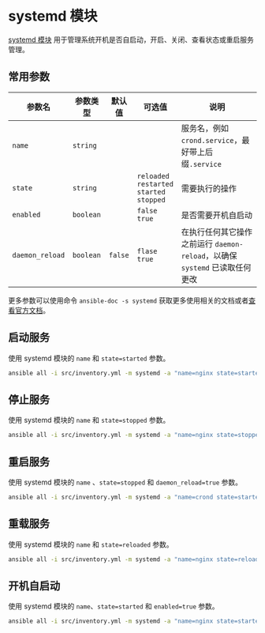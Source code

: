 # systemd 模块

[systemd 模块](https://docs.ansible.com/ansible/latest/collections/ansible/builtin/systemd_module.html) 用于管理系统开机是否自启动，开启、关闭、查看状态或重启服务管理。

## 常用参数

| 参数名             | 参数类型      | 默认值     | 可选值                                                       | 说明                                                  |
|-----------------|-----------|---------|-----------------------------------------------------------|-----------------------------------------------------|
| `name`          | `string`  |         |                                                           | 服务名，例如`crond.service`，最好带上后缀`.service`              |
| `state`         | `string`  |         | `reloaded`<br />`restarted`<br />`started`<br />`stopped` | 需要执行的操作                                             |
| `enabled`       | `boolean` |         | `false`<br />`true`                                       | 是否需要开机自启动                                           |
| `daemon_reload` | `boolean` | `false` | `flase`<br />`true`                                       | 在执行任何其它操作之前运行 `daemon-reload`，以确保 `systemd` 已读取任何更改 |

更多参数可以使用命令 `ansible-doc -s systemd` 获取更多使用相关的文档或者[查看官方文档](https://docs.ansible.com/ansible/latest/collections/ansible/builtin/systemd_module.html#parameters)。

## 启动服务

使用 systemd 模块的 `name` 和 `state=started` 参数。

```bash
ansible all -i src/inventory.yml -m systemd -a "name=nginx state=started"
```

## 停止服务

使用 systemd 模块的 `name` 和 `state=stopped` 参数。

```bash
ansible all -i src/inventory.yml -m systemd -a "name=nginx state=stopped"
```

## 重启服务

使用 systemd 模块的 `name` 、`state=stopped` 和 `daemon_reload=true` 参数。

```bash
ansible all -i src/inventory.yml -m systemd -a "name=crond state=started daemon_reload=true"
```

## 重载服务

使用 systemd 模块的 `name` 和 `state=reloaded` 参数。

```bash
ansible all -i src/inventory.yml -m systemd -a "name=nginx state=reloaded"
```

## 开机自启动

使用 systemd 模块的 `name`、`state=started` 和 `enabled=true` 参数。

```bash
ansible all -i src/inventory.yml -m systemd -a "name=nginx state=started enabled=true"
```